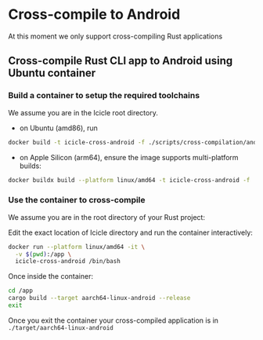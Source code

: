 # Cross-compile to Android

At this moment we only support cross-compiling Rust applications

## Cross-compile Rust CLI app to Android using Ubuntu container

### Build a container to setup the required toolchains

We assume you are in the Icicle root directory.

- on Ubuntu (amd86), run

```sh
docker build -t icicle-cross-android -f ./scripts/cross-compilation/android/Dockerfile ./scripts/cross-compilation/android/
```

- on Apple Silicon (arm64), ensure the image supports multi-platform builds:

```sh
docker buildx build --platform linux/amd64 -t icicle-cross-android -f ./scripts/cross-compilation/android/Dockerfile ./scripts/cross-compilation/android/
```

### Use the container to cross-compile

We assume you are in the root directory of your Rust project:

Edit the exact location of Icicle directory and run the container interactively:

```sh
docker run --platform linux/amd64 -it \
  -v $(pwd):/app \
  icicle-cross-android /bin/bash
```

Once inside the container:

```sh
cd /app
cargo build --target aarch64-linux-android --release
exit
```

Once you exit the container your cross-compiled application is in `./target/aarch64-linux-android`